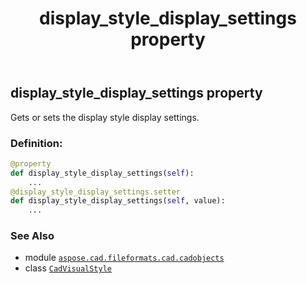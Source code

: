 ﻿---
title: display_style_display_settings property
second_title: Aspose.CAD for Python via .NET API References
description: 
type: docs
weight: 130
url: /python-net/aspose.cad.fileformats.cad.cadobjects/cadvisualstyle/display_style_display_settings/
is_root: false
---

## display_style_display_settings property


Gets or sets the display style display settings.
### Definition:
```python
@property
def display_style_display_settings(self):
    ...
@display_style_display_settings.setter
def display_style_display_settings(self, value):
    ...
```

### See Also
* module [`aspose.cad.fileformats.cad.cadobjects`](../../)
* class [`CadVisualStyle`](/cad/python-net/aspose.cad.fileformats.cad.cadobjects/cadvisualstyle)
